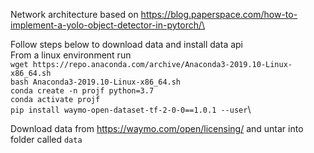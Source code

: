 Network architecture based on https://blog.paperspace.com/how-to-implement-a-yolo-object-detector-in-pytorch/\



Follow steps below to download data and install data api\
From a linux environment run\
`wget https://repo.anaconda.com/archive/Anaconda3-2019.10-Linux-x86_64.sh` \
`bash Anaconda3-2019.10-Linux-x86_64.sh`\
`conda create -n projf python=3.7`\
`conda activate projf`\
`pip install waymo-open-dataset-tf-2-0-0==1.0.1 --user`\


Download data from https://waymo.com/open/licensing/ and untar into folder called `data`